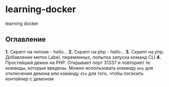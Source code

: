 # learning-docker
learning docker
## Оглавление
<b>1.</b> Скрипт на питоне - hello...
<b>2.</b> Скрипт на php - hello...
<b>3.</b> Скрипт на php. Добавление меток Label, переменных, попытка запуска команд CLI
<b>4.</b> Простейший демон на PHP. Открывает порт 31337 и повторяет те команды, которые введены. Можно использовать команду 
`ину` 
для отключения демона или команду
`die`
для того, чтобы погасить контейнер с демоном
